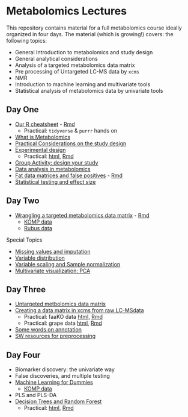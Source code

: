 # Metabolomics Lectures

This repository contains material for a full metabolomics course ideally organized in four days.
The material (which is growing!) covers: the following topics:

* General Introduction to metabolomics and study design
* General analytical considerations
* Analysis of a targeted metabolomics data matrix
* Pre processing of Untargeted LC-MS data by `xcms`
* NMR
* Introduction to machine learning and multivariate tools
* Statistical analysis of metabolomics data by univariate tools


## Day One

* [Our R cheatsheet](Day1/Our_R_cheatsheet.html) - [Rmd](Day1/Our_R_cheatsheet.Rmd)
  * Practical: `tidyverse` & `purrr` hands on
* [What is Metabolomics](Day1/Metabolomics.html)
* [Practical Considerations on the study design](Day1/practical_considerations.html)
* [Experimental design](Day1/experimental_design.html)
  * Practical: [html](Day1/stratified_random_sampling.html), [Rmd](Day1/stratified_random_sampling.Rmd)
* [Group Activity: design your study](Day1/Group_activity_study_design.html)
* [Data analysis in metabolomics](Day1/Metabolomics_data_matrix.html)
* [Fat data matrices and false positives](Day1/False_Positives.html) - [Rmd](Day1/False_Positives.Rmd) 
* [Statistical testing and effect size](Day1/statisticaltesting_and_effectsize.html)

## Day Two

* [Wrangling a targeted metabolomics data matrix](Day2/wrangling_targeted_DM.html) - [Rmd](Day2/wrangling_targeted_DM.Rmd)
  * [KOMP data](Day2/KOMP_data_targeted.RData)
  * [Rubus data](Day2/rubus_targeted.csv)

Special Topics
* [Missing values and imputation](Day2/MissingValues.html)
* [Variable distribution](Day2/Variable_distribution.html)
* [Variable scaling and Sample normalization](Day2/Scaling_and_normalization.html)
* [Multivariate visualization: PCA](Day2/PCA.html)


## Day Three

* [Untargeted metbolomics data matrix](Day3/Untargeted_metabolomics_DM.html)
* [Creating a data matrix in xcms from raw LC-MSdata](Day3/from_rawdata_to_DM.html)
  * Practical: faaKO data [html](Day3/faahKO.html), [Rmd](Day3/faahKO.Rmd)
  * Practical: grape data [html](Day3/analyze_the_grapes.html), [Rmd](Day3/analyze_the_grapes.Rmd)
* [Some words on annotation](Day3/annotation.html)
* [SW resources for preprocessing](Day3/software_resources_for_preprocessing.html)

## Day Four

* Biomarker discovery: the univariate way
* False discoveries, and multiple testing
* [Machine Learning for Dummies](Day4/ML_intro.html)
  * [KOMP data](Day2/KOMP_data_targeted.RData)
* PLS and PLS-DA
* [Decision Trees and Random Forest](Day4/Decision_Trees_and_RandomForest.html)
  * Practical: [html](Day4/Random_Forest_in_practice.html), [Rmd](Day4/Random_Forest_in_practice.Rmd)



